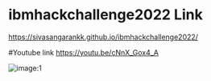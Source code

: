 # ibmhackchallenge2022 Link
https://sivasangarankk.github.io/ibmhackchallenge2022/



#Youtube link
https://youtu.be/cNnX_Gox4_A

![image:1](https://media.discordapp.net/attachments/1031236613335941251/1031237221480681522/IMG-20221016-WA0002.jpg?width=717&height=404)
